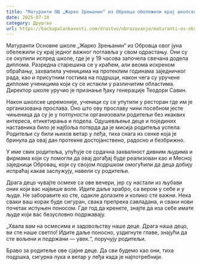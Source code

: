 ```yaml
---
title: "Матуранти ОШ „Жарко Зрењанин“ из Обровца обележили крај школског поглавља"
date: 2025-07-10
category: Друштво
url: https://backapalankavesti.com/drustvo/obrazovanje/maturanti-os-obrovca/
---
```


Матуранти Основне школе „Жарко Зрењанин“ из Обровца овог јуна обележили су крај једног важног поглавља у свом одрастању. Они су се окупили испред школе, где је у 19 часова започела свечана додела диплома. Разредна старешина се у краћем, али веома искреном обраћању, захвалила ученицима на протеклим годинама заједничког рада, као и присутним гостима на подршци, након чега су уручене дипломе ученицима који су се истакли у различитим областима. Директор школе уручио је признање ђаку генерације Теодори Савин.

Након школске церемоније, ученици су се упутили у ресторан где им је организована прослава. Оно што ову прославу чини посебном јесте чињеница да су је у потпуности организовали родитељи без икаквих интереса, етикетирања и подела. Одушевљење деце и појединих наставника било је најбоља потврда да је мисија родитеља успела. Родитељи су били њихов ветар у леђа, тиха снага из сенке која је бринула да овај дан протекне достојанствено, радосно и безбрижно.

У име свих родитеља, упућује се срдачна захвалност дивним људима и фирмама који су помогли да овај догађај буде реализован као и Месној заједници Обровац, који су својом подршком омогућили да деца добију испраћај какав заслужују, навели су родитељи.

Драга децо чувајте осмехе са ове вечери, јер су настали из љубави оних који вас највише воле. Идите даље храбро, са вером у себе и у људе. Не заборавите ко сте, одакле долазите и колико сте важни. Нека сваки ваш корак буде сигуран, свака препрека савладана, и сваки нови почетак испуњен поносом. Где год да кренете, знајте да иза себе имате људе који вас безусловно подржавају.

„Хвала вам на осмесима и задовољству наше деце. Драга наша децо, ви сте наше светло! Идите даље поносно, уздигнуте главе, знајући да сте вољени и подржани — увек.“, поручују родитељи.

Браво за родитеље ове сјајне деце. Да сви будемо као они, тиха подршка, сигурна лука и ветар у леђа када је најпотребнији.
